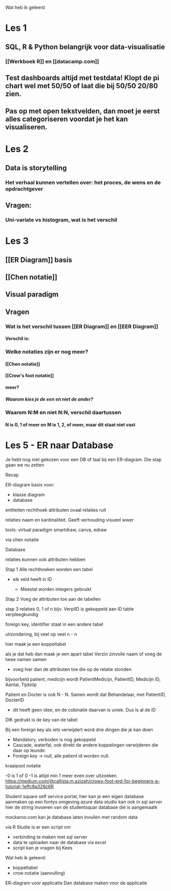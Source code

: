 Wat heb ik geleerd

# Les 1
## SQL, R & Python belangrijk voor data-visualisatie
### [[Werkboek R]] en [[datacamp.com]]
## Test dashboards altijd met testdata! Klopt de pi chart wel met 50/50 of laat die bij 50/50 20/80 zien.
## Pas op met open tekstvelden, dan moet je eerst alles categoriseren voordat je het kan visualiseren. 

# Les 2
## Data is storytelling
### Het verhaal kunnen vertellen over: het proces, de wens en de opdrachtgever
## Vragen:
### Uni-variate vs histogram, wat is het verschil

# Les 3
## [[ER Diagram]] basis
## [[Chen notatie]]
## Visual paradigm
## Vragen
### Wat is het verschil tussen [[ER Diagram]] en [[EER Diagram]]
#### Verschil is: 
### Welke notaties zijn er nog meer?
#### [[Chen notatie]]
#### [[Crow's foot notatie]]
#### meer?
##### Waarom kies je de een en niet de ander?
### Waarom N:M en niet N:N, verschil daartussen
####  N is 0, 1 of meer en M is 1, 2, of meer, maar dit staat niet vast

# Les 5 - ER naar Database
Je hebt nog niet gekozen voor een DB of taal bij een ER-diagram. Die stap gaan we nu zetten

Recap

ER-diagram
basis voor:
- klasse diagram
- database

entiteiten rechthoek
attributen ovaal
relaties ruit

relaties naam en kardinaliteit. Geeft verhouding visueel wwer

tools:
virtual paradigm
smartdraw, canva, edraw

via chen notatie

Database

relaties kunnen ook attributen hebben

Stap 1
Alle rechthoeken worden een tabel
- elk veld heeft in ID <uniek>
	- Meestal worden integers gebruikt

Stap 2
Voeg de attributen toe aan de tabellen

stap 3 relaties
0, 1 of n
bijv. VerplID is gekoppeld aan ID table verpleegkundig

foreign key, identifier staat in een andere tabel

utizondering, bij veel op veel n - n

hier maak je een koppeltabel

als je dat heb dan maak je een apart tabel
Verzin zinvolle naam of voeg de twee namen samen
- voeg hier dan de attributen toe die op de relatie stonden

bijvoorbeld patient, medicijn wordt PatientMedicijn, PatientID, Medicijn ID, Aantal, Tijdstip

Patient en Docter is ook N - N. Samen wordt dat Behandelaar, met PatientID, DocterID
- dit heeft geen idee, en de cobinatie daarvan is uniek. Dus is al de ID

DIK gedrukt is de key van de tabel

Bij een foreign key als iets verwijdert word
drie dingen die je kan doen
- Mandatory, verboden is nog gekoppeld
- Cascade, waterfal, ook direkt de andere koppelingen verwijderen die daar op leunde.
- Foreign key -> null, alle patient id worden null.


kraaipoot notatie

-0 is 1 of 0
-1 is altijd min 1
meer even over uitzoeken
https://medium.com/@callista.m.azizah/crows-foot-erd-for-beginners-a-tutorial-1effc8a326c6R

Student square
self service portal, hier kan je een eigen database aanmaken op een fontys omgeving
azure data studio kan ook in sql server
hier de string invoeren van de studentsquar database die is aangemaatk

mockaroo.com kan je database laten invullen met random data

via R Studie is er een script om 
- verbinding te maken met sql server
- data te uploaden naar de database via excel
- script kan je vragen bij Kees

Wat heb ik geleerd:
- koppeltabel
- crow notatie (aanvulling)

ER-diagram voor applicatie
Dan database maken voor de applicatie